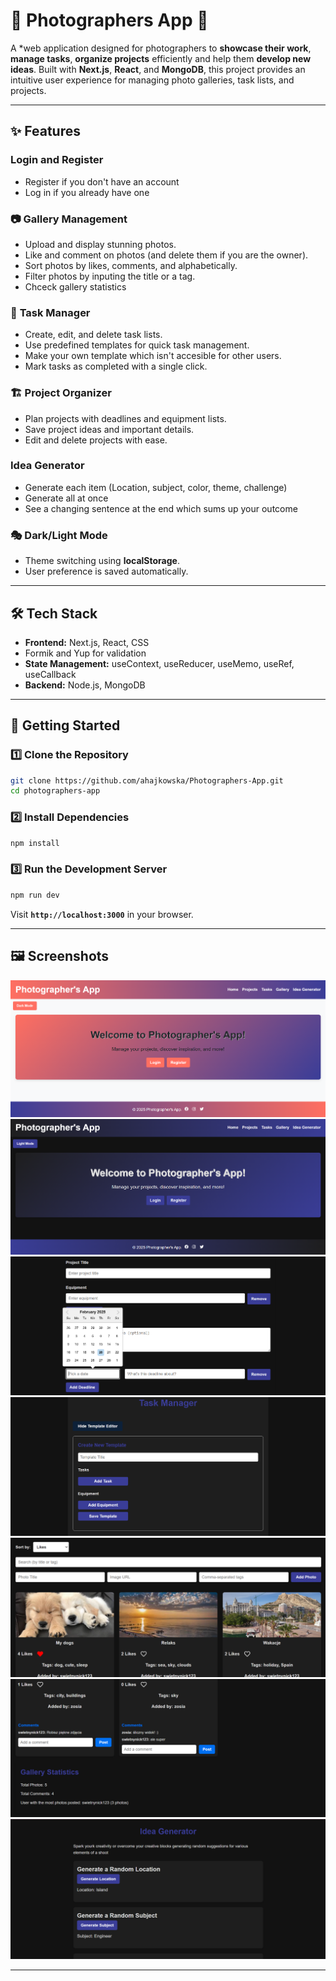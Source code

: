 # 📸 **Photographers App** 🎨  

A *web application designed for photographers to **showcase their work**, **manage tasks**, **organize projects** efficiently and help them **develop new ideas**. Built with **Next.js**, **React**, and **MongoDB**, this project provides an intuitive user experience for managing photo galleries, task lists, and projects.

---

## ✨ **Features**

### **Login and Register**
- Register if you don't have an account
- Log in if you already have one

### 📷 **Gallery Management**
- Upload and display stunning photos.
- Like and comment on photos (and delete them if you are the owner).
- Sort photos by likes, comments, and alphabetically.
- Filter photos by inputing the title or a tag.
- Chceck gallery statistics

### 📝 **Task Manager**
- Create, edit, and delete task lists.
- Use predefined templates for quick task management.
- Make your own template which isn't accesible for other users.
- Mark tasks as completed with a single click.

### 🏗️ **Project Organizer**
- Plan projects with deadlines and equipment lists.
- Save project ideas and important details.
- Edit and delete projects with ease.

### **Idea Generator**
- Generate each item (Location, subject, color, theme, challenge)
- Generate all at once
- See a changing sentence at the end which sums up your outcome

### 🎭 **Dark/Light Mode**
- Theme switching using **localStorage**.
- User preference is saved automatically.

---

## 🛠️ **Tech Stack**
- **Frontend:** Next.js, React, CSS
- Formik and Yup for validation
- **State Management:** useContext, useReducer, useMemo, useRef, useCallback
- **Backend:** Node.js, MongoDB

---

## 🚀 **Getting Started**
### **1️⃣ Clone the Repository**
```bash
git clone https://github.com/ahajkowska/Photographers-App.git
cd photographers-app
```

### **2️⃣ Install Dependencies**
```bash
npm install
```

### **3️⃣ Run the Development Server**
```bash
npm run dev
```
Visit **`http://localhost:3000`** in your browser.

---

## 🖼️ **Screenshots**

![Homepage](screenshots/homepage-light.png)
![Homepage](screenshots/homepage-dark.png)
![Projects](screenshots/projects.png)
![Tasks](screenshots/tasks.png)
![Gallery](screenshots/gallery1.png)
![Gallery](screenshots/gallery2.png)
![Ideas](screenshots/ideas.png)

---
